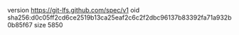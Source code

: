 version https://git-lfs.github.com/spec/v1
oid sha256:d0c05ff2cd6ce2519b13ca25eaf2c6c2f2dbc96137b83392fa71a932b0b85f67
size 5850
